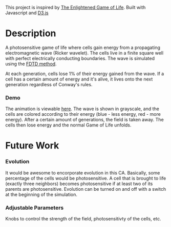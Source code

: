 This project is inspired by [The Enlightened Game of Life](http://arxiv.org/abs/0810.3179). Built with Javascript and [D3.js](http://d3js.org/)

Description
=====================
A photosensitive game of life where cells gain energy from a propagating electromagnetic wave (Ricker wavelet). The cells live in a finite square well with perfect electrically conducting boundaries. The wave is simulated using the [FDTD method](http://en.wikipedia.org/wiki/Finite-difference_time-domain_method). 

At each generation, cells lose 1% of their energy gained from the wave. If a cell has a certain amount of energy and it's alive, it lives onto the next generation regardless of Conway's rules. 

### Demo
The animation is viewable [here](http://sicurelli.com/projects/photoGameOfLife/photoGameOfLife.html). The wave is shown in grayscale, and the cells are colored according to their energy (blue - less energy, red - more energy). After a certain amount of generations, the field is taken away. The cells then lose energy and the normal Game of Life unfolds.

Future Work
=====================

### Evolution

It would be awesome to encorporate evolution in this CA. Basically, some percentage of the cells would be photosensitive. A cell that is brought to life (exactly three neighbors) becomes photosensitive if at least two of its parents are photosensitive. Evolution can be turned on and off with a switch at the beginning of the simulation. 

### Adjustable Parameters

Knobs to control the strength of the field, photosensitivty of the cells, etc.